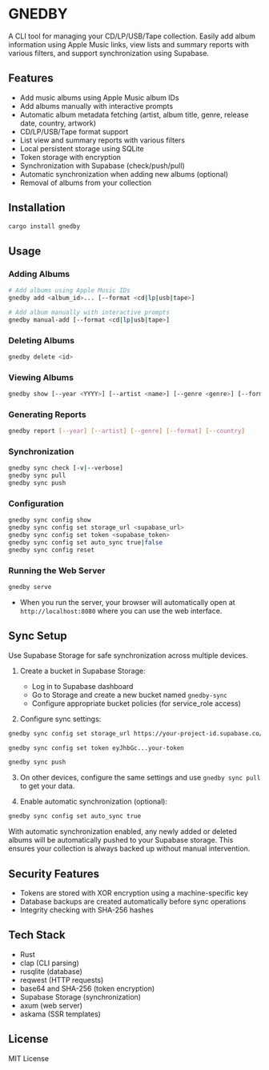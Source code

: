 # GNEDBY

A CLI tool for managing your CD/LP/USB/Tape collection. Easily add album information using Apple Music links, view lists and summary reports with various filters, and support synchronization using Supabase.

## Features

- Add music albums using Apple Music album IDs
- Add albums manually with interactive prompts
- Automatic album metadata fetching (artist, album title, genre, release date, country, artwork)
- CD/LP/USB/Tape format support
- List view and summary reports with various filters
- Local persistent storage using SQLite
- Token storage with encryption
- Synchronization with Supabase (check/push/pull)
- Automatic synchronization when adding new albums (optional)
- Removal of albums from your collection

## Installation

```bash
cargo install gnedby
```

## Usage

### Adding Albums

```bash
# Add albums using Apple Music IDs
gnedby add <album_id>... [--format <cd|lp|usb|tape>]

# Add album manually with interactive prompts
gnedby manual-add [--format <cd|lp|usb|tape>]
```

### Deleting Albums

```bash
gnedby delete <id>
```

### Viewing Albums

```bash
gnedby show [--year <YYYY>] [--artist <name>] [--genre <genre>] [--format <cd|lp|usb|tape>] [--country <country>] [--order-by id|album|artist|year]
```

### Generating Reports

```bash
gnedby report [--year] [--artist] [--genre] [--format] [--country]
```

### Synchronization

```bash
gnedby sync check [-v|--verbose]
gnedby sync pull
gnedby sync push
```

### Configuration

```bash
gnedby sync config show
gnedby sync config set storage_url <supabase_url>
gnedby sync config set token <supabase_token>
gnedby sync config set auto_sync true|false
gnedby sync config reset
```

### Running the Web Server

```bash
gnedby serve
```

- When you run the server, your browser will automatically open at `http://localhost:8080` where you can use the web interface.

## Sync Setup

Use Supabase Storage for safe synchronization across multiple devices.

1. Create a bucket in Supabase Storage:

   - Log in to Supabase dashboard
   - Go to Storage and create a new bucket named `gnedby-sync`
   - Configure appropriate bucket policies (for service_role access)

2. Configure sync settings:

```bash
gnedby sync config set storage_url https://your-project-id.supabase.co/storage/v1/object/gnedby-sync

gnedby sync config set token eyJhbGc...your-token

gnedby sync push
```

3. On other devices, configure the same settings and use `gnedby sync pull` to get your data.

4. Enable automatic synchronization (optional):

```bash
gnedby sync config set auto_sync true
```

With automatic synchronization enabled, any newly added or deleted albums will be automatically pushed to your Supabase storage. This ensures your collection is always backed up without manual intervention.

## Security Features

- Tokens are stored with XOR encryption using a machine-specific key
- Database backups are created automatically before sync operations
- Integrity checking with SHA-256 hashes

## Tech Stack

- Rust
- clap (CLI parsing)
- rusqlite (database)
- reqwest (HTTP requests)
- base64 and SHA-256 (token encryption)
- Supabase Storage (synchronization)
- axum (web server)
- askama (SSR templates)

## License

MIT License
